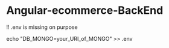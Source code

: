 # Angular-ecommerce-BackEnd

!! .env is missing on purpose

echo "DB_MONGO=your_URI_of_MONGO" >> .env 

